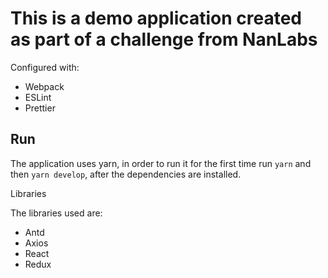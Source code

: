# This is a demo application created as part of a challenge from NanLabs

Configured with:

- Webpack
- ESLint
- Prettier

## Run

The application uses yarn, in order to run it for the first time run <code>yarn</code> and then <code>yarn develop</code>, after the dependencies are installed.

Libraries

The libraries used are:

- Antd
- Axios
- React
- Redux

